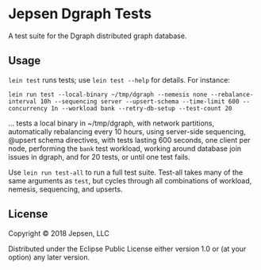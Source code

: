 # Jepsen Dgraph Tests

A test suite for the Dgraph distributed graph database.

## Usage

`lein test` runs tests; use `lein test --help` for details. For instance:

```
lein run test --local-binary ~/tmp/dgraph --nemesis none --rebalance-interval 10h --sequencing server --upsert-schema --time-limit 600 --concurrency 1n --workload bank --retry-db-setup --test-count 20
```

... tests a local binary in ~/tmp/dgraph, with network partitions, automatically rebalancing every 10 hours, using server-side sequencing, @upsert schema directives, with tests lasting 600 seconds, one client per node, performing the `bank` test workload, working around database join issues in dgraph, and for 20 tests, or until one test fails.

Use `lein run test-all` to run a full test suite. Test-all takes many of the
same arguments as `test`, but cycles through all combinations of workload,
nemesis, sequencing, and upserts.

## License

Copyright © 2018 Jepsen, LLC

Distributed under the Eclipse Public License either version 1.0 or (at
your option) any later version.
